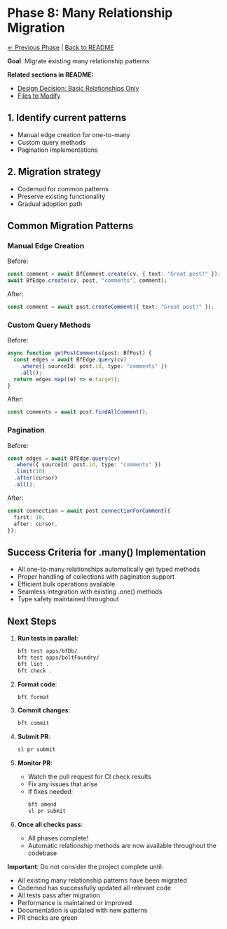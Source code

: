 # Phase 8: Many Relationship Migration

[← Previous Phase](./phase-7-advanced-many-features.md) |
[Back to README](./README.md)

**Goal**: Migrate existing many relationship patterns

**Related sections in README:**

- [Design Decision: Basic Relationships Only](./README.md#design-decision-basic-relationships-only)
- [Files to Modify](./README.md#files-to-modify)

## 1. Identify current patterns

- Manual edge creation for one-to-many
- Custom query methods
- Pagination implementations

## 2. Migration strategy

- Codemod for common patterns
- Preserve existing functionality
- Gradual adoption path

## Common Migration Patterns

### Manual Edge Creation

Before:

```typescript
const comment = await BfComment.create(cv, { text: "Great post!" });
await BfEdge.create(cv, post, "comments", comment);
```

After:

```typescript
const comment = await post.createComment({ text: "Great post!" });
```

### Custom Query Methods

Before:

```typescript
async function getPostComments(post: BfPost) {
  const edges = await BfEdge.query(cv)
    .where({ sourceId: post.id, type: "comments" })
    .all();
  return edges.map((e) => e.target);
}
```

After:

```typescript
const comments = await post.findAllComment();
```

### Pagination

Before:

```typescript
const edges = await BfEdge.query(cv)
  .where({ sourceId: post.id, type: "comments" })
  .limit(10)
  .after(cursor)
  .all();
```

After:

```typescript
const connection = await post.connectionForComment({
  first: 10,
  after: cursor,
});
```

## Success Criteria for .many() Implementation

- All one-to-many relationships automatically get typed methods
- Proper handling of collections with pagination support
- Efficient bulk operations available
- Seamless integration with existing .one() methods
- Type safety maintained throughout

## Next Steps

1. **Run tests in parallel**:
   ```bash
   bft test apps/bfDb/
   bft test apps/boltFoundry/
   bft lint .
   bft check .
   ```

2. **Format code**:
   ```bash
   bft format
   ```

3. **Commit changes**:
   ```bash
   bft commit
   ```

4. **Submit PR**:
   ```bash
   sl pr submit
   ```

5. **Monitor PR**:
   - Watch the pull request for CI check results
   - Fix any issues that arise
   - If fixes needed:
     ```bash
     bft amend
     sl pr submit
     ```

6. **Once all checks pass**:
   - All phases complete!
   - Automatic relationship methods are now available throughout the codebase

**Important**: Do not consider the project complete until:

- All existing many relationship patterns have been migrated
- Codemod has successfully updated all relevant code
- All tests pass after migration
- Performance is maintained or improved
- Documentation is updated with new patterns
- PR checks are green
